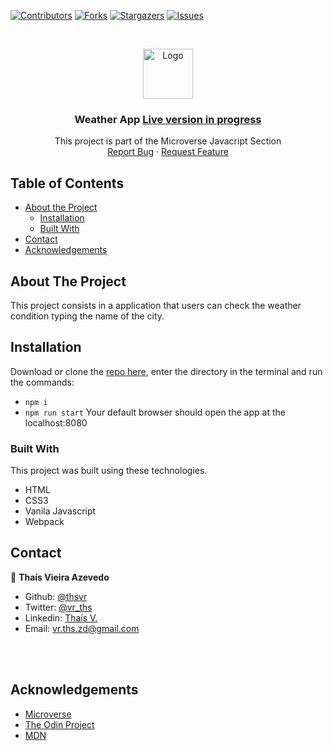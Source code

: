[![Contributors][contributors-shield]][contributors-url]
[![Forks][forks-shield]][forks-url]
[![Stargazers][stars-shield]][stars-url]
[![Issues][issues-shield]][issues-url]

<!-- PROJECT LOGO -->

  <br/> 
  <p align="center"> 
  <a href="https://github.com/thsvr/weather-app"> 
  <img src="public/img/mLogo.png" alt="Logo" width="80" height="80"> 
  </a> 
  <h3 align="center">Weather App <a href=''> Live version in progress</a></h3> 
  <p align="center"> This project is part of the Microverse Javacript Section 
  <br /> 
  <a href="https://github.com/thsvr/weather-app/issues">Report Bug</a> 
  · 
  <a href="https://github.comthsvr/weather-app/issues">Request Feature</a> 
  </p> 
  </p>

<!-- TABLE OF CONTENTS -->

## Table of Contents

- [About the Project](#about-the-project)
  - [Installation](#installation)
  - [Built With](#built-with)
- [Contact](#contact)
- [Acknowledgements](#acknowledgements)

<!-- ABOUT THE PROJECT -->

## About The Project

This project consists in a application that users can check the weather condition typing the name of the city.

<!-- <div align="center">
  <img src="public/img/todo.png" width="900">
</div> -->

<!-- ABOUT THE PROJECT -->

## Installation

Download or clone the [repo here](https://github.comthsvr/weather-app), enter the directory in the terminal and run the commands:

- `npm i`
- `npm run start`
  Your default browser should open the app at the localhost:8080

### Built With

This project was built using these technologies.

- HTML
- CSS3
- Vanila Javascript
- Webpack

<!-- CONTACT -->

## Contact

👤 **Thaís Vieira Azevedo**

- Github: [@thsvr](https://github.com/thsvr)
- Twitter: [@vr_ths](https://twitter.com/vr_ths)
- Linkedin: [Thaís V.](https://www.linkedin.com/in/vr-ths-zd/)
- Email: [vr.ths.zd@gmail.com](vr.ths.zd@gmail.com)

<br />
<br />

<!-- ACKNOWLEDGEMENTS -->

## Acknowledgements

- [Microverse](https://www.microverse.org/)
- [The Odin Project](https://www.theodinproject.com/)
- [MDN](https://developer.mozilla.org/en-US/docs/Web/JavaScript)

<!-- MARKDOWN LINKS & IMAGES -->
<!-- https://www.markdownguide.org/basic-syntax/#reference-style-links -->

[contributors-shield]: https://img.shields.io/github/contributors/thsvr/weather-appsvg?style=flat-square
[contributors-url]: https://github.com/thsvr/weather-app/graphs/contributors
[forks-shield]: https://img.shields.io/github/forks/thsvr/weather-app.svg?style=flat-square
[forks-url]: https://github.com/thsvr/weather-app/network/members
[stars-shield]: https://img.shields.io/github/stars/thsvr/weather-app.svg?style=flat-square
[stars-url]: https://github.com/thsvr/weather-app/stargazers
[issues-shield]: https://img.shields.io/github/issues/thsvr/weather-app.svg?style=flat-square
[issues-url]: https://github.com/thsvr/weather-app/tree/todolist
[product-screenshot]: img/screenshot.PNG
